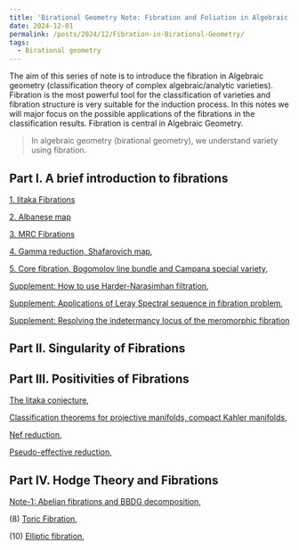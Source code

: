 ```yaml
---
title: 'Birational Geometry Note: Fibration and Foliation in Algebraic Geometry'
date: 2024-12-01
permalink: /posts/2024/12/Fibration-in-Birational-Geometry/
tags:
  - Birational geometry
---
```


The aim of this series of note is to introduce the fibration in Algebraic geometry (classification theory of complex algebraic/analytic varieties). Fibration is the most powerful tool for the classification of varieties and fibration structure is very suitable for the induction process. In this notes we will major focus on the possible applications of the fibrations in the classification results. Fibration is central in Algebraic Geometry. 
> In algebraic geometry (birational geometry), we understand variety using fibration. 


## Part I. A brief introduction to fibrations

[1. Iitaka Fibrations]()

[2. Albanese map]()

[3. MRC Fibrations]()

[4. Gamma reduction, Shafarovich map](),

[5. Core fibration, Bogomolov line bundle and Campana special variety](),

[Supplement: How to use Harder-Narasimhan filtration](),

[Supplement: Applications of Leray Spectral sequence in fibration problem](https://yilimath.github.io/files/Birational/Fibration/LeraySS.pdf),

[Supplement: Resolving the indetermancy locus of the meromorphic fibration]()


## Part II. Singularity of Fibrations



## Part III. Positivities of Fibrations

[The Iitaka conjecture](),

[Classification theorems for projective manifolds, compact Kahler manifolds](),

[Nef reduction](),

[Pseudo-effective reduction](),



## Part IV. Hodge Theory and Fibrations

[Note-1: Abelian fibrations and BBDG decomposition](),




(8) [Toric Fibration](),


(10) [Elliptic fibration](),

